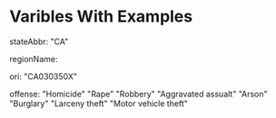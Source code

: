# Varibles With Examples
stateAbbr:
"CA"

regionName: 

ori:
"CA030350X"

offense:
"Homicide"
"Rape"
"Robbery"
"Aggravated assualt"
"Arson"
"Burglary"
"Larceny theft"
"Motor vehicle theft"

